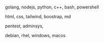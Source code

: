golang, nodejs, python, c++, bash, powershell

html, css, tailwind, boostrap, md 

pentest, adminsys, 

debian, rhel, windows, macos
